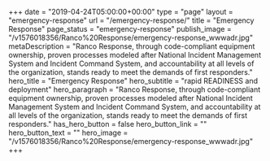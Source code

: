 +++
date = "2019-04-24T05:00:00+00:00"
type = "page"
layout = "emergency-response"
url = "/emergency-response/"
title = "Emergency Response"
page_status = "emergency-response"
publish_image = "/v1576018356/Ranco%20Response/emergency-response_wwwadr.jpg"
metaDescription = "Ranco Response, through code-compliant equipment ownership, proven processes modeled after National Incident Management System and Incident Command System, and accountability at all levels of the organization, stands ready to meet the demands of first responders."
hero_title = "Emergency Response"
hero_subtitle = "rapid READINESS and deployment"
hero_paragraph = "Ranco Response, through code-compliant equipment ownership, proven processes modeled after National Incident Management System and Incident Command System, and accountability at all levels of the organization, stands ready to meet the demands of first responders."
has_hero_button = false
hero_button_link = ""
hero_button_text = ""
hero_image = "/v1576018356/Ranco%20Response/emergency-response_wwwadr.jpg"
+++